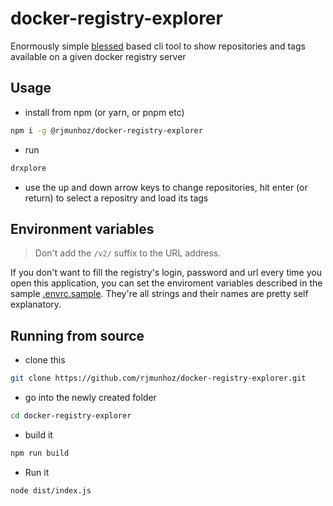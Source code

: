 docker-registry-explorer
===

Enormously simple [blessed](https://npmjs.org/package/blessed) based cli tool to show repositories and tags available on a given docker registry server

## Usage
- install from npm (or yarn, or pnpm etc)
```bash
npm i -g @rjmunhoz/docker-registry-explorer
```

- run
```bash
drxplore
```

- use the up and down arrow keys to change repositories, hit enter (or return) to select a repositry and load its tags

## Environment variables
> Don't add the `/v2/` suffix to the URL address.

If you don't want to fill the registry's login, password and url every time you open this application, you can set the enviroment variables described in the sample [.envrc.sample](.envrc.sample). They're all strings and their names are pretty self explanatory.

## Running from source

- clone this
```bash
git clone https://github.com/rjmunhoz/docker-registry-explorer.git
```

- go into the newly created folder
```bash
cd docker-registry-explorer
```

- build it
```bash
npm run build
```

- Run it
```bash
node dist/index.js
```
